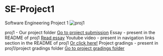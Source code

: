 # SE-Project1
Software Engineering Project 1
![proj1](https://github.com/Harshitha199819/SE-Project1/assets/47849112/5d3764ba-34ee-4f0e-9e28-2b12dd71f611)


proj1 - Our project folder [Go to project submission](https://github.com/Harshitha199819/SE-Project1/tree/main/proj1)
Essay - present in the README of proj1 [Read essay](https://github.com/Harshitha199819/SE-Project1/blob/main/proj1/README.md#essay-1)
Youtube video - present in navigation links section in the README of proj1 [Or click here!](https://www.youtube.com/watch?v=V5RYZG6PYrQ)
Project gradings - present in proj1/project gradings folder [Go to project gradings folder](https://github.com/Harshitha199819/SE-Project1/tree/main/proj1/project%20gradings)
